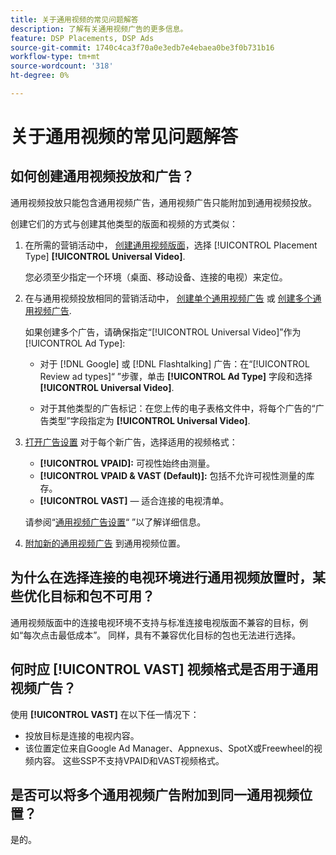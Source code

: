 ```yaml
---
title: 关于通用视频的常见问题解答
description: 了解有关通用视频广告的更多信息。
feature: DSP Placements, DSP Ads
source-git-commit: 1740c4ca3f70a0e3edb7e4ebaea0be3f0b731b16
workflow-type: tm+mt
source-wordcount: '318'
ht-degree: 0%

---
```


# 关于通用视频的常见问题解答

## 如何创建通用视频投放和广告？

通用视频投放只能包含通用视频广告，通用视频广告只能附加到通用视频投放。

创建它们的方式与创建其他类型的版面和视频的方式类似：

1. 在所需的营销活动中， [创建通用视频版面](/help/dsp/campaign-management/placements/placement-create.md)，选择 [!UICONTROL Placement Type] **[!UICONTROL Universal Video]**.

   您必须至少指定一个环境（桌面、移动设备、连接的电视）来定位。

1. 在与通用视频投放相同的营销活动中， [创建单个通用视频广告](/help/dsp/campaign-management/ads/ad-create.md) 或 [创建多个通用视频广告](/help/dsp/campaign-management/ads/ad-create-multiple.md).

   如果创建多个广告，请确保指定“[!UICONTROL Universal Video]”作为 [!UICONTROL Ad Type]:

   * 对于 [!DNL Google] 或 [!DNL Flashtalking] 广告：在“[!UICONTROL Review ad types]“ ”步骤，单击 **[!UICONTROL Ad Type]** 字段和选择 **[!UICONTROL Universal Video]**.

   * 对于其他类型的广告标记：在您上传的电子表格文件中，将每个广告的“广告类型”字段指定为 **[!UICONTROL Universal Video]**.

1. [打开广告设置](/help/dsp/campaign-management/ads/ad-edit.md) 对于每个新广告，选择适用的视频格式：

   * **[!UICONTROL VPAID]:** 可视性始终由测量。
   * **[!UICONTROL VPAID & VAST (Default)]:** 包括不允许可视性测量的库存。
   * **[!UICONTROL VAST]**  — 适合连接的电视清单。

   请参阅“[通用视频广告设置](/help/dsp/campaign-management/ads/ad-settings-universal-video.md)“ ”以了解详细信息。

1. [附加新的通用视频广告](/help/dsp/campaign-management/ads/ad-attach-to-placement.md) 到通用视频位置。

## 为什么在选择连接的电视环境进行通用视频放置时，某些优化目标和包不可用？

通用视频版面中的连接电视环境不支持与标准连接电视版面不兼容的目标，例如“每次点击最低成本”。 同样，具有不兼容优化目标的包也无法进行选择。

## 何时应 **[!UICONTROL VAST]** 视频格式是否用于通用视频广告？

使用 **[!UICONTROL VAST]** 在以下任一情况下：

* 投放目标是连接的电视内容。
* 该位置定位来自Google Ad Manager、Appnexus、SpotX或Freewheel的视频内容。 这些SSP不支持VPAID和VAST视频格式。

## 是否可以将多个通用视频广告附加到同一通用视频位置？

是的。
